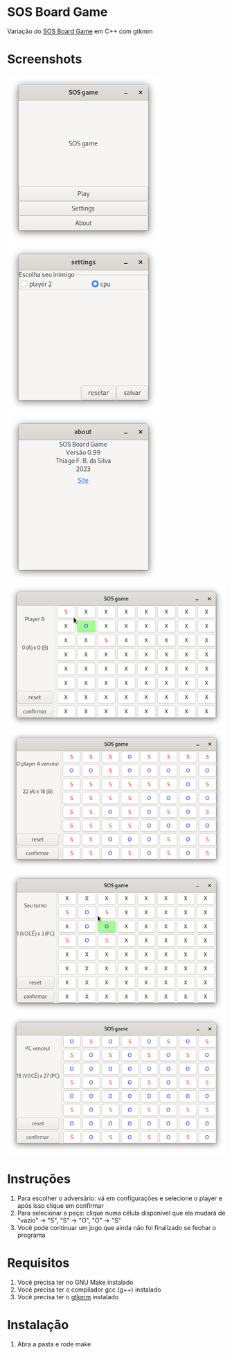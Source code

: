 # SOS Board Game

Variação do [SOS Board Game](https://en.wikipedia.org/wiki/SOS_(game)) em C++ com gtkmm

# Screenshots

![menu](https://github.com/ThiagoFBastos/SOS-Board-Game/blob/main/data/menu.png)
![settings](https://github.com/ThiagoFBastos/SOS-Board-Game/blob/main/data/settings.png)
![about](https://github.com/ThiagoFBastos/SOS-Board-Game/blob/main/data/about.png)
![player x player](https://github.com/ThiagoFBastos/SOS-Board-Game/blob/main/data/AxB-1.png)
![player x player: completo](https://github.com/ThiagoFBastos/SOS-Board-Game/blob/main/data/AxB-completo.png)
![vc x cpu](https://github.com/ThiagoFBastos/SOS-Board-Game/blob/main/data/VCxPC.png)
![vc x cpu: completo](https://github.com/ThiagoFBastos/SOS-Board-Game/blob/main/data/VCxPC-completo.png)

# Instruções

1. Para escolher o adversário: vá em configurações e selecione o player e após isso clique em confirmar
2. Para selecionar a peça: clique numa célula disponível que ela mudará de "vazio" -> "S", "S" -> "O", "O" -> "S"
3. Você pode continuar um jogo que ainda não foi finalizado se fechar o programa

# Requisitos
1. Você precisa ter no GNU Make instalado
2. Você precisa ter o compilador gcc (g++) instalado
3. Você precisa ter o [gtkmm](https://gtkmm.org/en/download.html) instalado

# Instalação
1. Abra a pasta e rode make
